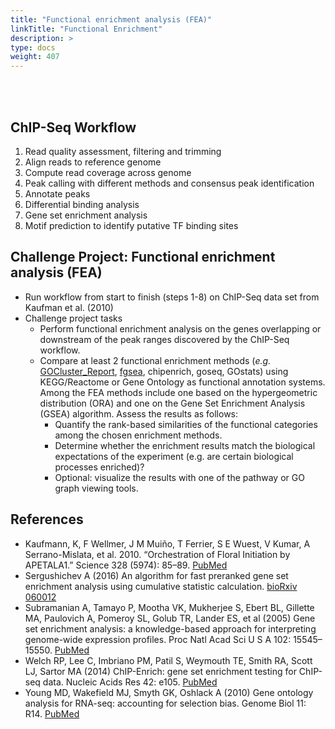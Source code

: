 ```yaml
---
title: "Functional enrichment analysis (FEA)"
linkTitle: "Functional Enrichment"
description: >
type: docs
weight: 407
---
```


<br></br>

## ChIP-Seq Workflow  

1. Read quality assessment, filtering and trimming
2. Align reads to reference genome
3. Compute read coverage across genome
4. Peak calling with different methods and consensus peak identification
5. Annotate peaks
6. Differential binding analysis
7. Gene set enrichment analysis
8. Motif prediction to identify putative TF binding sites

## Challenge Project: Functional enrichment analysis (FEA)

+ Run workflow from start to finish (steps 1-8) on ChIP-Seq data set from Kaufman et al. (2010)
+ Challenge project tasks
    + Perform functional enrichment analysis on the genes overlapping or downstream of the peak ranges discovered by the ChIP-Seq workflow.   
    + Compare at least 2 functional enrichment methods (_e.g._ [GOCluster_Report](http://bioconductor.org/packages/devel/bioc/html/systemPipeR.html), [fgsea](https://bioconductor.org/packages/3.12/bioc/html/fgsea.html), chipenrich, goseq, GOstats) using KEGG/Reactome or Gene Ontology as functional annotation systems. Among the FEA methods include one based on  the hypergeometric distribution (ORA) and one on the Gene Set Enrichment Analysis (GSEA) algorithm. Assess the results as follows:
        + Quantify the rank-based similarities of the functional categories among the chosen enrichment methods.
        + Determine whether the enrichment results match the biological expectations of the experiment (e.g. are certain biological processes enriched)?
        + Optional: visualize the results with one of the pathway or GO graph viewing tools. 

## References

+ Kaufmann, K, F Wellmer, J M Muiño, T Ferrier, S E Wuest, V Kumar, A Serrano-Mislata, et al. 2010. “Orchestration of Floral Initiation by APETALA1.” Science 328 (5974): 85–89. [PubMed](https://pubmed.ncbi.nlm.nih.gov/20360106/)
+ Sergushichev A (2016) An algorithm for fast preranked gene set enrichment analysis using cumulative statistic calculation. [bioRxiv 060012](https://www.biorxiv.org/content/10.1101/060012v3)
+ Subramanian A, Tamayo P, Mootha VK, Mukherjee S, Ebert BL, Gillette MA, Paulovich A, Pomeroy SL, Golub TR, Lander ES, et al (2005) Gene set enrichment analysis: a knowledge-based approach for interpreting genome-wide expression profiles. Proc Natl Acad Sci U S A 102: 15545–15550. [PubMed](https://pubmed.ncbi.nlm.nih.gov/16199517/)
+ Welch RP, Lee C, Imbriano PM, Patil S, Weymouth TE, Smith RA, Scott LJ, Sartor MA (2014) ChIP-Enrich: gene set enrichment testing for ChIP-seq data. Nucleic Acids Res 42: e105. [PubMed](https://pubmed.ncbi.nlm.nih.gov/24878920/)
+ Young MD, Wakefield MJ, Smyth GK, Oshlack A (2010) Gene ontology analysis for RNA-seq: accounting for selection bias. Genome Biol 11: R14. [PubMed](https://pubmed.ncbi.nlm.nih.gov/20132535/)



